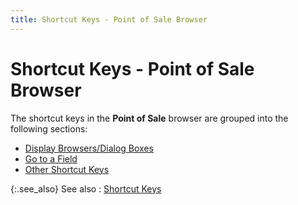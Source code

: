 ```yaml
---
title: Shortcut Keys - Point of Sale Browser
---
```


# Shortcut Keys - Point of Sale Browser


The shortcut keys in the **Point of Sale** browser are grouped into the following sections:

- [Display Browsers/Dialog Boxes]({{site.pos_baseurl}}/ui/short-cut-keys/browser/short-cut-keys/display_browsers_dialog_boxes-_pos_browser.html)
- [Go to a Field]({{site.pos_baseurl}}/ui/short-cut-keys/browser/short-cut-keys/go_to_a_field_pos_browser.html)
- [Other Shortcut Keys]({{site.pos_baseurl}}/ui/short-cut-keys/browser/short-cut-keys/other_short_cut_keys_pos_browser.html)



{:.see_also}
See also
: [Shortcut Keys]({{site.pos_baseurl}}/ui/short-cut-keys/short_cut_keys.html)
